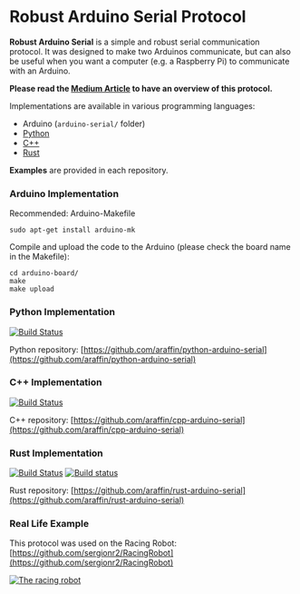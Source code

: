 # Robust Arduino Serial Protocol

**Robust Arduino Serial** is a simple and robust serial communication protocol. It was designed to make two Arduinos communicate, but can also be useful when you want a computer (e.g. a Raspberry Pi) to communicate with an Arduino.

**Please read the [Medium Article](https://medium.com/@araffin/simple-and-robust-computer-arduino-serial-communication-f91b95596788) to have an overview of this protocol.**

Implementations are available in various programming languages:

- Arduino (`arduino-serial/` folder)
- [Python](https://github.com/araffin/python-arduino-serial)
- [C++](https://github.com/araffin/cpp-arduino-serial)
- [Rust](https://github.com/araffin/rust-arduino-serial)


**Examples** are provided in each repository.

### Arduino Implementation

Recommended: Arduino-Makefile
```
sudo apt-get install arduino-mk
```

Compile and upload the code to the Arduino (please check the board name in the Makefile):
```
cd arduino-board/
make
make upload
```

### Python Implementation

[![Build Status](https://travis-ci.org/araffin/python-arduino-serial.svg?branch=master)](https://travis-ci.org/araffin/python-arduino-serial)

Python repository: [https://github.com/araffin/python-arduino-serial](https://github.com/araffin/python-arduino-serial)

### C++ Implementation

[![Build Status](https://travis-ci.org/araffin/cpp-arduino-serial.svg?branch=master)](https://travis-ci.org/araffin/cpp-arduino-serial)


C++ repository: [https://github.com/araffin/cpp-arduino-serial](https://github.com/araffin/cpp-arduino-serial)


### Rust Implementation

[![Build Status](https://travis-ci.org/araffin/rust-arduino-serial.svg?branch=master)](https://travis-ci.org/araffin/rust-arduino-serial) [![Build status](https://ci.appveyor.com/api/projects/status/h0ejgesat0nnpahc/branch/master?svg=true)](https://ci.appveyor.com/project/araffin/rust-arduino-serial/branch/master)

Rust repository: [https://github.com/araffin/rust-arduino-serial](https://github.com/araffin/rust-arduino-serial)

### Real Life Example

This protocol was used on the Racing Robot: [https://github.com/sergionr2/RacingRobot](https://github.com/sergionr2/RacingRobot)

[![The racing robot](https://cdn-images-1.medium.com/max/2000/1*UsmiJ4IzXi6U9svKjB22zw.jpeg)](https://www.youtube.com/watch?v=xhI71ZdSh6k)
